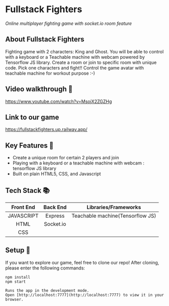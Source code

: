 # Fullstack Fighters

<em>Online multiplayer fighting game with socket.io room feature</em>

## About Fullstack Fighters 

Fighting game with 2 characters: King and Ghost. You will be able to control with a keyboard or a Teachable machine with webcam powered by Tensorflow JS library. Create a room or join to specific room with unique code. Pick one characters and fight!! Control the game avatar with teachable machine for workout purpose :-)

## Video walkthrough :movie_camera:
https://www.youtube.com/watch?v=MsojX2ZGZHg

## Link to our game 
https://fullstackfighters.up.railway.app/

## Key Features :key:

- Create a unique room for certain 2 players and join
- Playing with a keyboard or a teachable machine with webcam : tensorflow JS library
- Built on plain HTML5, CSS, and Javascript

## Tech Stack :books:

| Front End  | Back End  |       Libraries/Frameworks       |
| :--------: | :-------: | :------------------------------: |
| JAVASCRIPT |  Express  | Teachable machine(Tensorflow JS) |
|    HTML    | Socket.io |                                  |
|    CSS     |           |                                  |

## Setup :rocket:

If you want to explore our game, feel free to clone our repo! After cloning, please enter the following commands:

```
npm install
npm start

Runs the app in the development mode.
Open [http://localhost:7777](http://localhost:7777) to view it in your browser.
```
